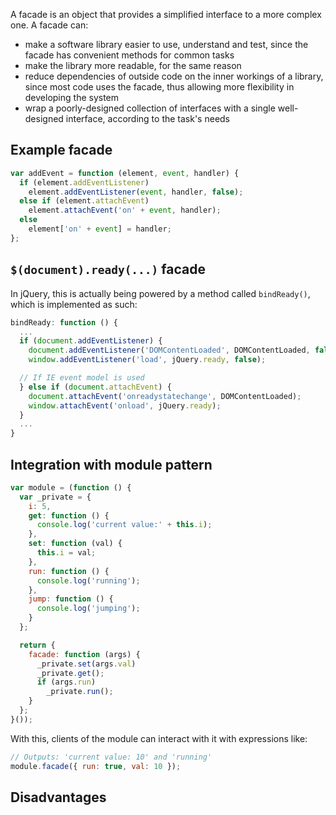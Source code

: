 A facade is an object that provides a simplified interface to a more complex one. A facade can:

* make a software library easier to use, understand and test, since the facade has convenient methods for common tasks
* make the library more readable, for the same reason
* reduce dependencies of outside code on the inner workings of a library, since most code uses the facade, thus allowing more flexibility in developing the system
* wrap a poorly-designed collection of interfaces with a single well-designed interface, according to the task's needs

## Example facade

```javascript
var addEvent = function (element, event, handler) {
  if (element.addEventListener)
    element.addEventListener(event, handler, false);
  else if (element.attachEvent)
    element.attachEvent('on' + event, handler);
  else
    element['on' + event] = handler;
};
```

## `$(document).ready(...)` facade

In jQuery, this is actually being powered by a method called `bindReady()`, which is implemented as such:

```javascript
bindReady: function () {
  ...
  if (document.addEventListener) {
    document.addEventListener('DOMContentLoaded', DOMContentLoaded, false);
    window.addEventListener('load', jQuery.ready, false);

  // If IE event model is used
  } else if (document.attachEvent) {
    document.attachEvent('onreadystatechange', DOMContentLoaded);
    window.attachEvent('onload', jQuery.ready);
  }
  ...
}
```

## Integration with module pattern

```javascript
var module = (function () {
  var _private = {
    i: 5,
    get: function () {
      console.log('current value:' + this.i);
    },
    set: function (val) {
      this.i = val;
    },
    run: function () {
      console.log('running');
    },
    jump: function () {
      console.log('jumping');
    }
  };

  return {
    facade: function (args) {
      _private.set(args.val)
      _private.get();
      if (args.run)
        _private.run();
    }
  };
}());
```

With this, clients of the module can interact with it with expressions like:

```javascript
// Outputs: 'current value: 10' and 'running'
module.facade({ run: true, val: 10 });
```

## Disadvantages


